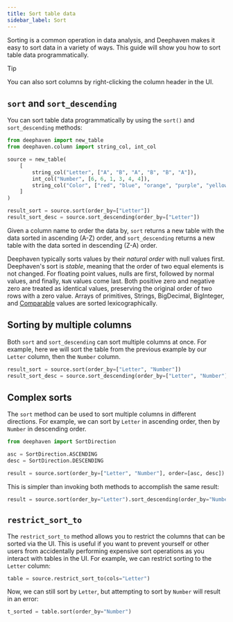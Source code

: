 ```yaml
---
title: Sort table data
sidebar_label: Sort
---
```


Sorting is a common operation in data analysis, and Deephaven makes it easy to sort data in a variety of ways. This guide will show you how to sort table data programmatically.

> [!TIP]
> You can also sort columns by right-clicking the column header in the UI.

## `sort` and `sort_descending`

You can sort table data programmatically by using the `sort()` and `sort_descending` methods:

```python test-set=1 order=result_sort,result_sort_desc
from deephaven import new_table
from deephaven.column import string_col, int_col

source = new_table(
    [
        string_col("Letter", ["A", "B", "A", "B", "B", "A"]),
        int_col("Number", [6, 6, 1, 3, 4, 4]),
        string_col("Color", ["red", "blue", "orange", "purple", "yellow", "pink"]),
    ]
)

result_sort = source.sort(order_by=["Letter"])
result_sort_desc = source.sort_descending(order_by=["Letter"])
```

Given a column name to order the data by, `sort` returns a new table with the data sorted in ascending (A-Z) order, and `sort_descending` returns a new table with the data sorted in descending (Z-A) order.

Deephaven typically sorts values by their _natural order_ with null values first. Deephaven's sort is _stable_, meaning that the order of two equal elements is not changed. For floating point values, nulls are first, followed by normal values, and finally, `NaN` values come last. Both positive zero and negative zero are treated as identical values, preserving the original order of two rows with a zero value. Arrays of primitives, Strings, BigDecimal, BigInteger, and [Comparable](https://docs.oracle.com/en/java/javase/17/docs/api/java.base/java/lang/Comparable.html) values are sorted lexicographically.

## Sorting by multiple columns

Both `sort` and `sort_descending` can sort multiple columns at once. For example, here we will sort the table from the previous example by our `Letter` column, then the `Number` column.

```python test-set=1 order=result_sort,result_sort_desc
result_sort = source.sort(order_by=["Letter", "Number"])
result_sort_desc = source.sort_descending(order_by=["Letter", "Number"])
```

## Complex sorts

The `sort` method can be used to sort multiple columns in different directions. For example, we can sort by `Letter` in ascending order, then by `Number` in descending order.

```python test-set=1 order=result
from deephaven import SortDirection

asc = SortDirection.ASCENDING
desc = SortDirection.DESCENDING

result = source.sort(order_by=["Letter", "Number"], order=[asc, desc])
```

This is simpler than invoking both methods to accomplish the same result:

```python test-set=1 order=result
result = source.sort(order_by="Letter").sort_descending(order_by="Number")
```

## `restrict_sort_to`

The `restrict_sort_to` method allows you to restrict the columns that can be sorted via the UI. This is useful if you want to prevent yourself or other users from accidentally performing expensive sort operations as you interact with tables in the UI. For example, we can restrict sorting to the `Letter` column:

```python test-set=1 order=table
table = source.restrict_sort_to(cols="Letter")
```

Now, we can still sort by `Letter`, but attempting to sort by `Number` will result in an error:

```python test-set=1 skip-test
t_sorted = table.sort(order_by="Number")
```
